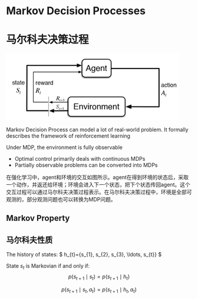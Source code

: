 # Markov Decision Processes

# 马尔科夫决策过程

<img src="../Images/image-20210608162547201.png" alt="image-20210608162547201" style="zoom:67%;" />

Markov Decision Process can model a lot of real-world problem. It formally describes the framework of reinforcement learning

Under MDP, the environment is fully observable

- Optimal control primarily deals with continuous MDPs
- Partially observable problems can be converted into MDPs

在强化学习中，agent和环境的交互如图所示。agent在得到环境的状态后，采取一个动作，并返还给环境；环境会进入下一个状态，把下个状态传回agent。这个交互过程可以通过马尔科夫决策过程表示。在马尔科夫决策过程中，环境是全部可观测的，部分观测问题也可以转换为MDP问题。

## Markov Property

## 马尔科夫性质

The history of states: $ h_{t}=\{s_{1}, s_{2}, s_{3}, \ldots, s_{t}\} $

State $s_{t}$ is Markovian if and only if: 
$$
p\left(s_{t+1} \mid s_{t}\right)=p\left(s_{t+1} \mid h_{t}\right)
$$

$$
p\left(s_{t+1} \mid s_{t}, a_{t}\right)=p\left(s_{t+1} \mid h_{t}, a_{t}\right)
$$









